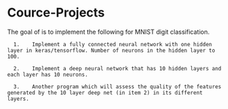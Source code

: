 # Cource-Projects


The goal of is to implement the following for MNIST digit classification. 
      
      1.	Implement a fully connected neural network with one hidden layer in keras/tensorflow. Number of neurons in the hidden layer to 100. 
      
      2.	Implement a deep neural network that has 10 hidden layers and each layer has 10 neurons.
      
      3.	Another program which will assess the quality of the features generated by the 10 layer deep net (in item 2) in its different layers. 

